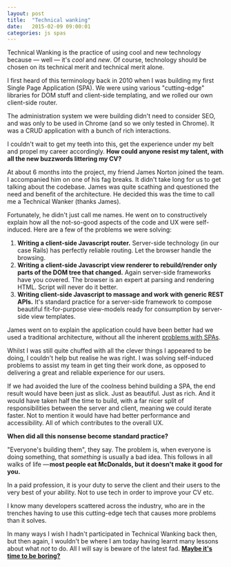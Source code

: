 ```yaml
---
layout: post
title:  "Technical wanking"
date:   2015-02-09 09:00:01
categories: js spas
---
```


Technical Wanking is the practice of using cool and new technology because &mdash; well &mdash; it's *cool* and *new*. Of course, technology should be chosen on its technical merit and technical merit alone.

I first heard of this terminology back in 2010 when I was building my first Single Page Application (SPA). We were using various "cutting-edge" libraries for DOM stuff and client-side templating, and we rolled our own client-side router.

The administration system we were building didn't need to consider SEO, and was only to be used in Chrome (and so we only tested in Chrome). It was a CRUD application with a bunch of rich interactions.

I couldn't wait to get my teeth into this, get the experience under my belt and propel my career accordingly. **How could anyone resist my talent, with all the new buzzwords littering my CV?**

At about 6 months into the project, my friend James Norton joined the team. I accompanied him on one of his fag breaks. It didn't take long for us to get talking about the codebase. James was quite scathing and questioned the need and benefit of the architecture. He decided this was the time to call me a Technical Wanker (thanks James).

Fortunately, he didn't just call me names. He went on to constructively explain how all the not-so-good aspects of the code and UX were self-induced. Here are a few of the problems we were solving:

1. **Writing a client-side Javascript router.** Server-side technology (in our case Rails) has perfectly reliable routing. Let the browser handle the browsing.
2. **Writing a client-side Javascript view renderer to rebuild/render only parts of the DOM tree that changed.** Again server-side frameworks have you covered. The browser is an expert at parsing and rendering HTML. Script will never do it better.
3. **Writing client-side Javascript to massage and work with generic REST APIs.** It's standard practice for a server-side framework to compose beautiful fit-for-purpose view-models ready for consumption by server-side view templates.

James went on to explain the application could have been better had we used a traditional architecture, without all the inherent [problems with SPAs](/articles/the-disadvantages-of-single-page-applications/).

Whilst I was still quite chuffed with all the clever things I appeared to be doing, I couldn't help but realise he was right. I was solving self-induced problems to assist my team in get ting their work done, as opposed to delivering a great and reliable experience for our users.

If we had avoided the lure of the coolness behind building a SPA, the end result would have been just as slick. Just as beautiful. Just as rich. And it would have taken half the time to build, with a far nicer split of responsibilities between the server and client, meaning we could iterate faster. Not to mention it would have had better performance and accessibility. All of which contributes to the overall UX.

**When did all this nonsense become standard practice?**

"Everyone's building them", they say. The problem is, when everyone is doing something, that *something* is usually a bad idea. This follows in all walks of life &mdash; **most people eat McDonalds, but it doesn't make it good for you.**

In a paid profession, it is your duty to serve the client and their users to the very best of your ability. Not to use tech in order to improve your CV etc.

I know many developers scattered across the industry, who are in the trenches having to use this cutting-edge tech that causes more problems than it solves.

In many ways I wish I hadn't participated in Technical Wanking back then, but then again, I wouldn't be where I am today having learnt many lessons about what *not* to do. All I will say is beware of the latest fad. **[Maybe it's time to be boring?](/articles//the-boring-front-end-developer/)**
